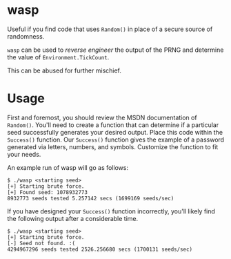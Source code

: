 # wasp
Useful if you find code that uses `Random()` in place of a secure source of randomness.

`wasp` can be used to *reverse engineer* the output of the PRNG and determine the value of `Environment.TickCount`.

This can be abused for further mischief.

# Usage

First and foremost, you should review the MSDN documentation of `Random()`. You'll need to create a function that can determine if a particular seed successfully generates your desired output. Place this code within the `Success()` function. Our `Success()` function gives the example of a password generated via letters, numbers, and symbols. Customize the function to fit your needs.

An example run of wasp will go as follows:
```
$ ./wasp <starting seed>
[+] Starting brute force.
[+] Found seed: 1078932773
8932773 seeds tested 5.257142 secs (1699169 seeds/sec)
```

If you have designed your `Success()` function incorrectly, you'll likely find the following output after a considerable time.
```
$ ./wasp <starting seed>
[+] Starting brute force.
[-] Seed not found. :(
4294967296 seeds tested 2526.256680 secs (1700131 seeds/sec)
```
